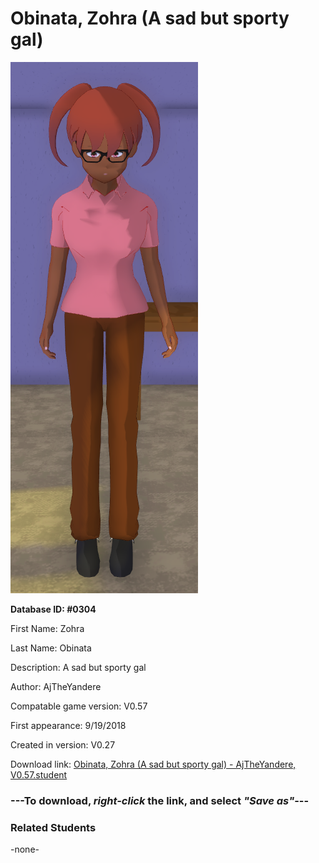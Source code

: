 # Obinata, Zohra (A sad but sporty gal)

<img src="../../Files/Images/Obinata, Zohra (A sad but sporty gal).png" title="Obinata, Zohra (A sad but sporty gal) - AjTheYandere, V0.57">

**Database ID: #0304**

First Name: Zohra

Last Name: Obinata

Description: A sad but sporty gal

Author: AjTheYandere

Compatable game version: V0.57

First appearance: 9/19/2018

Created in version: V0.27

Download link: <a href="https://raw.githubusercontent.com/Arbiter1223/Daigaku-Gurashi-Custom-Students/master/Files/Student%20Files/Obinata%2C%20Zohra%20(A%20sad%20but%20sporty%20gal)%20-%20AjTheYandere%2C%20V0.57.student">Obinata, Zohra (A sad but sporty gal) - AjTheYandere, V0.57.student</a>

### ---**To download, _right-click_ the link, and select _"Save as"_**---

### Related Students

-none-
